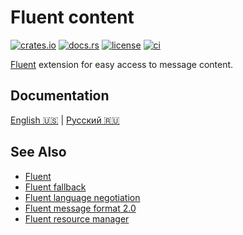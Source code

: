 # Fluent content

[![crates.io](https://img.shields.io/crates/v/fluent_content.svg)](https://crates.io/crates/fluent_content)
[![docs.rs](https://docs.rs/fluent_content/badge.svg)](https://docs.rs/fluent_content)
[![license](https://img.shields.io/crates/l/fluent_content)](#license)
[![ci](https://github.com/kgv/fluent_content/workflows/ci/badge.svg)](https://github.com/kgv/fluent_content/actions)

[Fluent][fluent] extension for easy access to message content.

## Documentation

[English 🇺🇸](doc/en-US.md) | [Русский 🇷🇺](doc/ru-RU.md)

## See Also

- [Fluent][fluent]
- [Fluent fallback][fluent-fallback]
- [Fluent language negotiation][fluent-langneg]
- [Fluent message format 2.0][fluent-message-format-2.0]
- [Fluent resource manager][fluent-resmgr]

[fluent]: https://github.com/projectfluent/fluent-rs
[fluent-fallback]: https://github.com/projectfluent/fluent-rs/tree/master/fluent-fallback
[fluent-langneg]: https://github.com/projectfluent/fluent-langneg-rs
[fluent-message-format-2.0]: https://github.com/zbraniecki/message-format-2.0-rs
[fluent-resmgr]: https://github.com/projectfluent/fluent-rs/tree/master/fluent-resmgr
